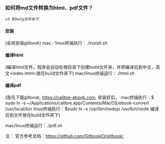 ### 如何将md文件转换为html、pdf文件？

 ```
 cd 到help文件夹下

 ```

#### 安装     
(全局安装gitbook)
mac／linux终端执行：./install.sh

#### 编译html  
(编译html文件。程序会自动在根目录下创建build文件夹，并把编译后到中文，英文<index.html>放在build文件夹下)
mac/linux终端运行：./html.sh



#### 编译pdf
(首先下载gitbook,  https://calibre-ebook.com, 安装好后，
  mac终端执行：$ sudo ln -s ~/Applications/calibre.app/Contents/MacOS/ebook-convert /usr/local/bin
  linux终端执行：$sudo ln -s /usr/bin/nodejs /usr/bin/node
  编译后到文件放在build文件夹下)


mac/linux终端运行：./pdf.sh



注：
官方参考文档：https://github.com/GitbookIO/gitbook/
